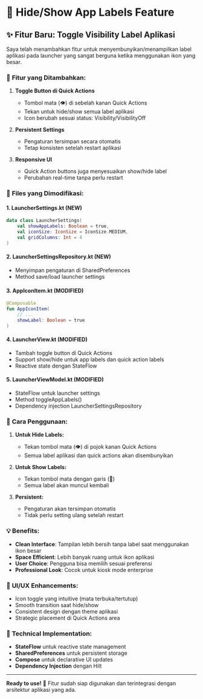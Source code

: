 # 📱 Hide/Show App Labels Feature

## ✨ Fitur Baru: Toggle Visibility Label Aplikasi

Saya telah menambahkan fitur untuk menyembunyikan/menampilkan label aplikasi pada launcher yang sangat berguna ketika menggunakan ikon yang besar.

### 🎯 **Fitur yang Ditambahkan:**

1. **Toggle Button di Quick Actions**
   - Tombol mata (👁️) di sebelah kanan Quick Actions
   - Tekan untuk hide/show semua label aplikasi
   - Icon berubah sesuai status: Visibility/VisibilityOff

2. **Persistent Settings**
   - Pengaturan tersimpan secara otomatis
   - Tetap konsisten setelah restart aplikasi

3. **Responsive UI**
   - Quick Action buttons juga menyesuaikan show/hide label
   - Perubahan real-time tanpa perlu restart

### 🔧 **Files yang Dimodifikasi:**

#### 1. **LauncherSettings.kt** (NEW)
```kotlin
data class LauncherSettings(
    val showAppLabels: Boolean = true,
    val iconSize: IconSize = IconSize.MEDIUM,
    val gridColumns: Int = 4
)
```

#### 2. **LauncherSettingsRepository.kt** (NEW)
- Menyimpan pengaturan di SharedPreferences
- Method save/load launcher settings

#### 3. **AppIconItem.kt** (MODIFIED)
```kotlin
@Composable
fun AppIconItem(
    // ...
    showLabel: Boolean = true
)
```

#### 4. **LauncherView.kt** (MODIFIED)
- Tambah toggle button di Quick Actions
- Support show/hide untuk app labels dan quick action labels
- Reactive state dengan StateFlow

#### 5. **LauncherViewModel.kt** (MODIFIED)
- StateFlow untuk launcher settings
- Method toggleAppLabels()
- Dependency injection LauncherSettingsRepository

### 🚀 **Cara Penggunaan:**

1. **Untuk Hide Labels:**
   - Tekan tombol mata (👁️) di pojok kanan Quick Actions
   - Semua label aplikasi dan quick actions akan disembunyikan

2. **Untuk Show Labels:**
   - Tekan tombol mata dengan garis (🙈) 
   - Semua label akan muncul kembali

3. **Persistent:**
   - Pengaturan akan tersimpan otomatis
   - Tidak perlu setting ulang setelah restart

### 💡 **Benefits:**

- **Clean Interface**: Tampilan lebih bersih tanpa label saat menggunakan ikon besar
- **Space Efficient**: Lebih banyak ruang untuk ikon aplikasi
- **User Choice**: Pengguna bisa memilih sesuai preferensi
- **Professional Look**: Cocok untuk kiosk mode enterprise

### 🎨 **UI/UX Enhancements:**

- Icon toggle yang intuitive (mata terbuka/tertutup)
- Smooth transition saat hide/show
- Consistent design dengan theme aplikasi
- Strategic placement di Quick Actions area

### 🔄 **Technical Implementation:**

- **StateFlow** untuk reactive state management
- **SharedPreferences** untuk persistent storage
- **Compose** untuk declarative UI updates
- **Dependency Injection** dengan Hilt

---

**Ready to use!** 🎉 Fitur sudah siap digunakan dan terintegrasi dengan arsitektur aplikasi yang ada.
